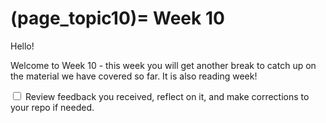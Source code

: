 (page_topic10)=
Week 10
=======================

Hello!

Welcome to Week 10 - this week you will get another break to catch up on the material we have covered so far. It is also reading week!

<label><input type="checkbox" id="week10_task1" class="box"> Review feedback you received, reflect on it, and make corrections to your repo if needed. </input></label>